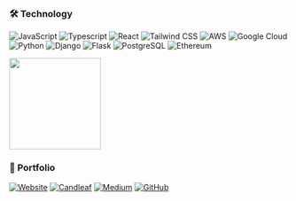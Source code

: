 ### 🛠 Technology

![JavaScript](https://img.shields.io/badge/JavaScript-F7DF1E?style=for-the-badge&logo=JavaScript&logoColor=white)
![Typescript](    https://img.shields.io/badge/TypeScript-007ACC?style=for-the-badge&logo=typescript&logoColor=white)
![React](https://img.shields.io/badge/React-20232A?style=for-the-badge&logo=react&logoColor=61DAFB)
![Tailwind CSS](https://img.shields.io/badge/Tailwind_CSS-38B2AC?style=for-the-badge&logo=tailwind-css&logoColor=white)
![AWS](https://img.shields.io/badge/Amazon_AWS-232F3E?style=for-the-badge&logo=amazon-aws&logoColor=white)
![Google Cloud](https://img.shields.io/badge/Google_Cloud-4285F4?style=for-the-badge&logo=google-cloud&logoColor=white)
![Python](https://img.shields.io/badge/Python-3776AB?style=for-the-badge&logo=python&logoColor=white)
![Django](https://img.shields.io/badge/Django-092E20?style=for-the-badge&logo=django&logoColor=white)
![Flask](https://img.shields.io/badge/Flask-000000?style=for-the-badge&logo=flask&logoColor=white)
![PostgreSQL](https://img.shields.io/badge/PostgreSQL-316192?style=for-the-badge&logo=postgresql&logoColor=white)
![Ethereum](https://img.shields.io/badge/Ethereum-3C3C3D?logo=ethereum&logoColor=fff&style=for-the-badge)

<p>
  <img src="https://github-readme-stats.vercel.app/api/top-langs/?username=stevelukis&layout=compact&theme=dark&langs_count=6&hide=html,php,jupyter%20notebook,css&size_weight=0.5&count_weight=0.5" height="165">
</p>

### 📝 Portfolio

[![Website](https://img.shields.io/badge/stevelukis.dev-191919?style=for-the-badge&labelColor=93a9ff)](https://stevelukis.dev/)
[![Candleaf](https://img.shields.io/badge/candleaf-ffffff?style=for-the-badge&labelColor=56B280)](https://candleaf.stevelukis.dev/)
[![Medium](https://img.shields.io/badge/Medium-12100E?style=for-the-badge&logo=medium&logoColor=white)](https://medium.com/@stevelukis)
[![GitHub](https://img.shields.io/badge/GitHub-100000?style=for-the-badge&logo=github&logoColor=white)](https://github.com/stevelukis/)